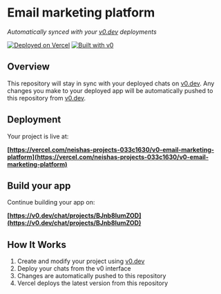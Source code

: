 # Email marketing platform

*Automatically synced with your [v0.dev](https://v0.dev) deployments*

[![Deployed on Vercel](https://img.shields.io/badge/Deployed%20on-Vercel-black?style=for-the-badge&logo=vercel)](https://vercel.com/neishas-projects-033c1630/v0-email-marketing-platform)
[![Built with v0](https://img.shields.io/badge/Built%20with-v0.dev-black?style=for-the-badge)](https://v0.dev/chat/projects/BJnb8IumZOD)

## Overview

This repository will stay in sync with your deployed chats on [v0.dev](https://v0.dev).
Any changes you make to your deployed app will be automatically pushed to this repository from [v0.dev](https://v0.dev).

## Deployment

Your project is live at:

**[https://vercel.com/neishas-projects-033c1630/v0-email-marketing-platform](https://vercel.com/neishas-projects-033c1630/v0-email-marketing-platform)**

## Build your app

Continue building your app on:

**[https://v0.dev/chat/projects/BJnb8IumZOD](https://v0.dev/chat/projects/BJnb8IumZOD)**

## How It Works

1. Create and modify your project using [v0.dev](https://v0.dev)
2. Deploy your chats from the v0 interface
3. Changes are automatically pushed to this repository
4. Vercel deploys the latest version from this repository